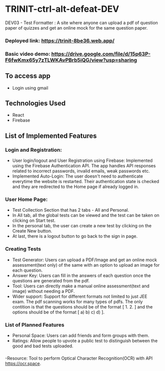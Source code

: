 # TRINIT-ctrl-alt-defeat-DEV

DEV03 - Test Formatter : A site where anyone can upload a pdf of question paper of quizzes and get an online mock for the same question paper. 


### Deployed link: https://trinit-8be36.web.app/

### Basic video demo: https://drive.google.com/file/d/15p63P-F6fwKmx65y7zTLWKAvPBrb5iQG/view?usp=sharing


## To access app 
- Login using gmail


## Technologies Used
- React
- Firebase

## List of Implemented Features

### Login and Registration: 

- User login/logout and User Registration using Firebase: Implemented using the Firebase Authentication API. The app handles API responses related to incorrect passwords, invalid emails, weak passwords etc.
- Implemented Auto-Login: The user doesn't need to authenticate everytime the website is restarted. Their authentication state is checked and they are redirected to the Home page if already logged in. 

### User Home Page:
- Test Collection Section that has 2 tabs - All and Personal.
- In All tab, all the global tests can be viewed and the test can be taken on clicking on Start test.
- In the personal tab, the user can create a new test by clicking on the Create New button.
- At last, there is a logout button to go back to the sign in page. 

### Creating Tests
- Test Generator: Users can upload a PDF/Image and get an online mock
assessment(text only) of the same with an option to upload an image for
each question.
- Answer Key: Users can fill in the answers of each question once the questions are generated from the pdf.
-  Tool: Users can directly make a manual online assessment(text and
image) without needing a PDF.
- Wider support: Support for different formats not limited to just JEE exam. The pdf scanning works for many types of pdfs. The only contition is that the questions should be of the format [ 1. 2. ] and the options should be of the format [ a) b) c) d) ].



### List of Planned Features
- Personal Space: Users can add friends and form groups with them.
- Ratings: Allow people to upvote a public test to distinguish between the
good and bad tests uploaded.


###
-Resource: Tool to perform Optical Character Recognition(OCR) with API
https://ocr.space.
